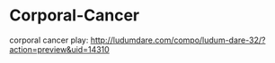 # Corporal-Cancer
corporal cancer
play: http://ludumdare.com/compo/ludum-dare-32/?action=preview&uid=14310
